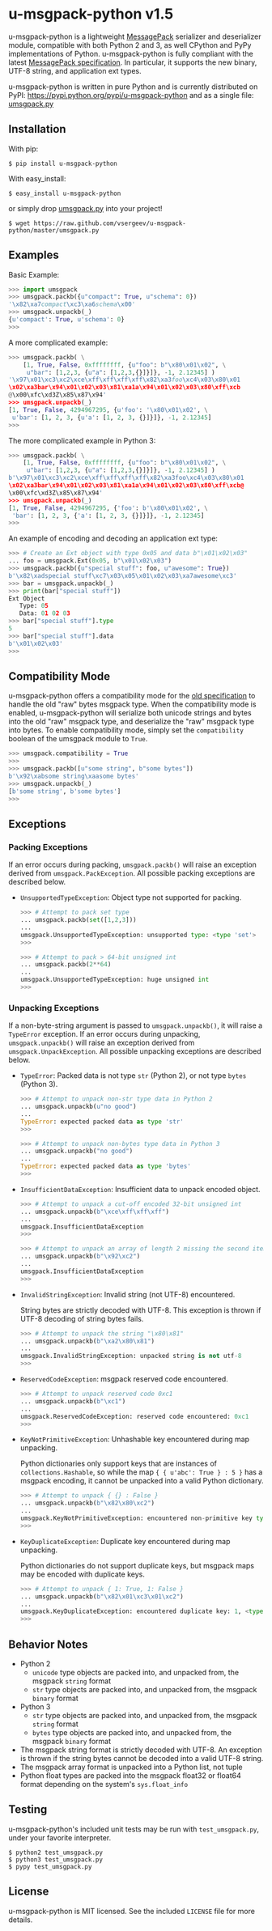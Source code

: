 # u-msgpack-python v1.5

u-msgpack-python is a lightweight [MessagePack](http://msgpack.org/) serializer and deserializer module, compatible with both Python 2 and 3, as well CPython and PyPy implementations of Python. u-msgpack-python is fully compliant with the latest [MessagePack specification](https://github.com/msgpack/msgpack/blob/master/spec.md). In particular, it supports the new binary, UTF-8 string, and application ext types.

u-msgpack-python is written in pure Python and is currently distributed on PyPI: https://pypi.python.org/pypi/u-msgpack-python and as a single file: [umsgpack.py](https://raw.github.com/vsergeev/u-msgpack-python/master/umsgpack.py)

## Installation

With pip:
``` text
$ pip install u-msgpack-python
```

With easy_install:
``` text
$ easy_install u-msgpack-python
```

or simply drop [umsgpack.py](https://raw.github.com/vsergeev/u-msgpack-python/master/umsgpack.py) into your project!
``` text
$ wget https://raw.github.com/vsergeev/u-msgpack-python/master/umsgpack.py
```

## Examples

Basic Example:
``` python
>>> import umsgpack
>>> umsgpack.packb({u"compact": True, u"schema": 0})
'\x82\xa7compact\xc3\xa6schema\x00'
>>> umsgpack.unpackb(_)
{u'compact': True, u'schema': 0}
>>> 
```

A more complicated example:
``` python
>>> umsgpack.packb( \
    [1, True, False, 0xffffffff, {u"foo": b"\x80\x01\x02", \
     u"bar": [1,2,3, {u"a": [1,2,3,{}]}]}, -1, 2.12345] )
'\x97\x01\xc3\xc2\xce\xff\xff\xff\xff\x82\xa3foo\xc4\x03\x80\x01
\x02\xa3bar\x94\x01\x02\x03\x81\xa1a\x94\x01\x02\x03\x80\xff\xcb
@\x00\xfc\xd3Z\x85\x87\x94'
>>> umsgpack.unpackb(_)
[1, True, False, 4294967295, {u'foo': '\x80\x01\x02', \
 u'bar': [1, 2, 3, {u'a': [1, 2, 3, {}]}]}, -1, 2.12345]
>>> 
```

The more complicated example in Python 3:
``` python
>>> umsgpack.packb( \
    [1, True, False, 0xffffffff, {u"foo": b"\x80\x01\x02", \
     u"bar": [1,2,3, {u"a": [1,2,3,{}]}]}, -1, 2.12345] )
b'\x97\x01\xc3\xc2\xce\xff\xff\xff\xff\x82\xa3foo\xc4\x03\x80\x01
\x02\xa3bar\x94\x01\x02\x03\x81\xa1a\x94\x01\x02\x03\x80\xff\xcb@
\x00\xfc\xd3Z\x85\x87\x94'
>>> umsgpack.unpackb(_)
[1, True, False, 4294967295, {'foo': b'\x80\x01\x02', \
 'bar': [1, 2, 3, {'a': [1, 2, 3, {}]}]}, -1, 2.12345]
>>> 
```

An example of encoding and decoding an application ext type:
``` python
>>> # Create an Ext object with type 0x05 and data b"\x01\x02\x03"
... foo = umsgpack.Ext(0x05, b"\x01\x02\x03")
>>> umsgpack.packb({u"special stuff": foo, u"awesome": True})
b'\x82\xadspecial stuff\xc7\x03\x05\x01\x02\x03\xa7awesome\xc3'
>>> bar = umsgpack.unpackb(_)
>>> print(bar["special stuff"])
Ext Object
   Type: 05
   Data: 01 02 03 
>>> bar["special stuff"].type
5
>>> bar["special stuff"].data
b'\x01\x02\x03'
>>> 
```

## Compatibility Mode

u-msgpack-python offers a compatibility mode for the [old specification](https://github.com/msgpack/msgpack/blob/master/spec-old.md) to handle the old "raw" bytes msgpack type. When the compatibility mode is enabled, u-msgpack-python will serialize both unicode strings and bytes into the old "raw" msgpack type, and deserialize the "raw" msgpack type into bytes. To enable compatibility mode, simply set the `compatibility` boolean of the umsgpack module to `True`.

``` python
>>> umsgpack.compatibility = True
>>>
>>> umsgpack.packb([u"some string", b"some bytes"])
b'\x92\xabsome string\xaasome bytes'
>>> umsgpack.unpackb(_)
[b'some string', b'some bytes']
>>> 
```

## Exceptions

### Packing Exceptions

If an error occurs during packing, `umsgpack.packb()` will raise an exception derived from `umsgpack.PackException`. All possible packing exceptions are described below.

* `UnsupportedTypeException`: Object type not supported for packing.

    ``` python
    >>> # Attempt to pack set type
    ... umsgpack.packb(set([1,2,3]))
    ...
    umsgpack.UnsupportedTypeException: unsupported type: <type 'set'>
    >>> 

    >>> # Attempt to pack > 64-bit unsigned int
    ... umsgpack.packb(2**64)
    ...
    umsgpack.UnsupportedTypeException: huge unsigned int
    >>> 
    ```

### Unpacking Exceptions

If a non-byte-string argument is passed to `umsgpack.unpackb()`, it will raise a `TypeError` exception. If an error occurs during unpacking, `umsgpack.unpackb()` will raise an exception derived from `umsgpack.UnpackException`. All possible unpacking exceptions are described below.

* `TypeError`: Packed data is not type `str` (Python 2), or not type `bytes` (Python 3).

    ``` python
    >>> # Attempt to unpack non-str type data in Python 2
    ... umsgpack.unpackb(u"no good")
    ...
    TypeError: expected packed data as type 'str'
    >>> 

    >>> # Attempt to unpack non-bytes type data in Python 3
    ... umsgpack.unpackb("no good")
    ...
    TypeError: expected packed data as type 'bytes'
    >>> 
    ```

* `InsufficientDataException`: Insufficient data to unpack encoded object.

    ``` python
    >>> # Attempt to unpack a cut-off encoded 32-bit unsigned int
    ... umsgpack.unpackb(b"\xce\xff\xff\xff")
    ...
    umsgpack.InsufficientDataException
    >>> 

    >>> # Attempt to unpack an array of length 2 missing the second item
    ... umsgpack.unpackb(b"\x92\xc2")
    ...
    umsgpack.InsufficientDataException
    >>> 

    ```
* `InvalidStringException`: Invalid string (not UTF-8) encountered.

    String bytes are strictly decoded with UTF-8. This exception is thrown if UTF-8 decoding of string bytes fails.

    ``` python
    >>> # Attempt to unpack the string "\x80\x81"
    ... umsgpack.unpackb(b"\xa2\x80\x81")
    ...
    umsgpack.InvalidStringException: unpacked string is not utf-8
    >>> 
    ```

* `ReservedCodeException`: msgpack reserved code encountered.

    ``` python
    >>> # Attempt to unpack reserved code 0xc1
    ... umsgpack.unpackb(b"\xc1")
    ...
    umsgpack.ReservedCodeException: reserved code encountered: 0xc1
    >>> 
    ```

* `KeyNotPrimitiveException`: Unhashable key encountered during map unpacking.

    Python dictionaries only support keys that are instances of `collections.Hashable`, so while the map `{ { u'abc': True } : 5 }` has a msgpack encoding, it cannot be unpacked into a valid Python dictionary.

    ``` python
    >>> # Attempt to unpack { {} : False }
    ... umsgpack.unpackb(b"\x82\x80\xc2")
    ...
    umsgpack.KeyNotPrimitiveException: encountered non-primitive key type: <type 'dict'>
    >>> 
    ```

* `KeyDuplicateException`: Duplicate key encountered during map unpacking.

    Python dictionaries do not support duplicate keys, but msgpack maps may be encoded with duplicate keys.

    ``` python
    >>> # Attempt to unpack { 1: True, 1: False }
    ... umsgpack.unpackb(b"\x82\x01\xc3\x01\xc2")
    ...
    umsgpack.KeyDuplicateException: encountered duplicate key: 1, <type 'int'>
    >>> 
    ```

## Behavior Notes

* Python 2
  * `unicode` type objects are packed into, and unpacked from, the msgpack `string` format
  * `str` type objects are packed into, and unpacked from, the msgpack `binary` format
* Python 3
  * `str` type objects are packed into, and unpacked from, the msgpack `string` format
  * `bytes` type objects are packed into, and unpacked from, the msgpack `binary` format
* The msgpack string format is strictly decoded with UTF-8. An exception is thrown if the string bytes cannot be decoded into a valid UTF-8 string.
* The msgpack array format is unpacked into a Python list, not tuple
* Python float types are packed into the msgpack float32 or float64 format depending on the system's `sys.float_info`

## Testing

u-msgpack-python's included unit tests may be run with `test_umsgpack.py`, under your favorite interpreter.

``` text
$ python2 test_umsgpack.py
$ python3 test_umsgpack.py
$ pypy test_umsgpack.py
```

## License

u-msgpack-python is MIT licensed. See the included `LICENSE` file for more details.


